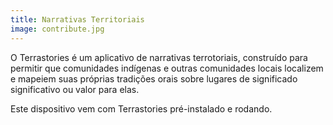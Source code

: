```yaml
---
title: Narrativas Territoriais
image: contribute.jpg
---
```


O Terrastories é um aplicativo de narrativas terrotoriais, construído para permitir que comunidades indígenas e outras comunidades locais localizem e mapeiem suas próprias tradições orais sobre lugares de significado significativo ou valor para elas.

Este dispositivo vem com Terrastories pré-instalado e rodando.

<app-button :color="true" localUrl=":8083" text="Use Terrastories"></app-button>
<app-button target="_self" link="geo-storytelling#Documentation" text="Read documentation"></app-button>
